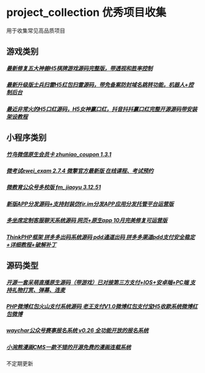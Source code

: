 # project_collection  优秀项目收集
用于收集常见高品质项目

## 游戏类别

#####  [最新修复五大神兽H5棋牌游戏源码完整版，带透视和胜率控制](http://www.yun-hu.cn/thread-339-1-1.html "111")


#####   [最新升级版士兵扫雷H5红包扫雷源码，带免备案防封域名跳转功能，机器人+控制后台](http://www.yun-hu.cn/thread-336-1-1.html "111")


#####   [最近非常火的H5口红源码，H5女神赢口红，抖音抖抖赢口红完整开源源码带安装架设教程](http://www.yun-hu.cn/thread-325-1-1.html "111")


## 小程序类别

#####  [竹鸟微信原生会员卡 zhuniao_coupon 1.3.1 ](http://www.yun-hu.cn/thread-85-1-1.html "111")

#####  [微考试ewei_exam 2.7.4 微擎官方最新版 在线课程、考试预约](http://www.yun-hu.cn/thread-81-1-1.html "111")

#####  [微教育公众号多校版 fm_jiaoyu 3.12.51](http://www.yun-hu.cn/thread-367-1-1.html "111")

##### [新版APP分发源码+支持封装仿fir.im分发APP应用分发托管平台运营版](http://www.yun-hu.cn/thread-352-1-1.html "111")

##### [多坐席定制客服聊天系统源码 网页+原生app 10月完美修复可运营版 ](http://www.yun-hu.cn/thread-351-1-1.html "111")

##### [ ThinkPHP框架 拼多多出码系统源码 pdd通道出码 拼多多渠道pdd支付安全稳定+详细教程+破解补丁](http://www.yun-hu.cn/thread-345-1-1.html "111")



## 源码类型
##### [开源一套呆萌直播原生源码（带游戏）已对接第三方支付+IOS+安卓端+PC端 支持礼物打赏、弹幕、连麦](http://www.yun-hu.cn/thread-376-1-1.html "111")
##### [PHP微博红包火山支付系统源码 老王支付V1.0微博红包支付宝H5收款系统微博红包微博](http://www.yun-hu.cn/thread-269-1-3.html "111")
##### [waychar公众号赛事报名系统 v0.26 全功能开放的报名系统](http://www.yun-hu.cn/thread-50-1-3.html "111")
##### [小涴熊漫画CMS一款不错的开源免费的漫画连载系统](http://www.yun-hu.cn/thread-34-1-4.html "111")



不定期更新



